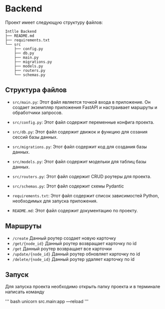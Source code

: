 # Backend
Проект имеет следующую структуру файлов:

```
Intlle Backend
├── README.md
├── requirements.txt
└── src
    ├── config.py
    ├── db.py
    ├── main.py
    ├── migrations.py
    ├── models.py
    ├── routers.py
    └── schemas.py

```

## Структура файлов

- `src/main.py`: Этот файл является точкой входа в приложение. Он создает экземпляр приложения FastAPI и настраивает маршруты и обработчики запросов.

- `src/config.py`: Этот файл содержит переменные конфига проекта.

- `src/db.py`: Этот файл содержит движок и функцию для созания сессий базы данных.

- `src/migrations.py`: Этот файл содержит код для создания базы данных.

- `src/models.py`: Этот файл содержит модельки для таблиц базы данных.

- `src/routers.py`: Этот файл содержит CRUD роутеры для проекта.

- `src/schemas.py`: Этот файл содержит схемы Pydantic

- `requirements.txt`: Этот файл содержит список зависимостей Python, необходимых для запуска приложения.

- `README.md`: Этот файл содержит документацию по проекту.


## Маршруты

- `/create` Данный роутер создает новую карточку
- `/get/{node_id}` Данный роутер возвращает карточку по id
- `/get` Данный роутер возвращает все карточки
- `/update/{node_id}` Данный роутер обновляет карточку по id
- `/delete/{node_id}` Данный роутер удаляет карточку по id

## Запуск
Для запуска проекта необходимо открыть папку проекта и в терминале написать команду 

'''
bash
unicorn src.main:app —reload
'''